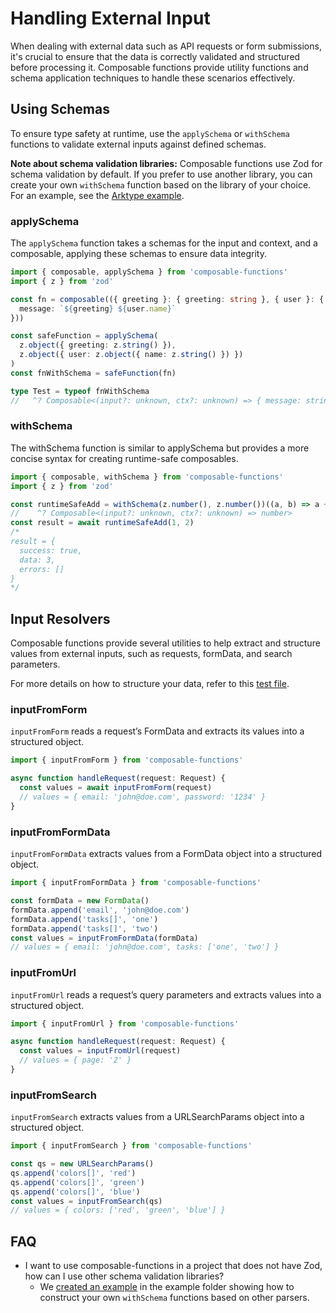 # Handling External Input

When dealing with external data such as API requests or form submissions, it's crucial to ensure that the data is correctly validated and structured before processing it. Composable functions provide utility functions and schema application techniques to handle these scenarios effectively.

## Using Schemas

To ensure type safety at runtime, use the `applySchema` or `withSchema` functions to validate external inputs against defined schemas.

**Note about schema validation libraries:** Composable functions use Zod for schema validation by default. If you prefer to use another library, you can create your own `withSchema` function based on the library of your choice. For an example, see the [Arktype example](./examples/arktype/README.md).

### applySchema

The `applySchema` function takes a schemas for the input and context, and a composable, applying these schemas to ensure data integrity.

```typescript
import { composable, applySchema } from 'composable-functions'
import { z } from 'zod'

const fn = composable(({ greeting }: { greeting: string }, { user }: { user: { name: string } }) => ({
  message: `${greeting} ${user.name}`
}))

const safeFunction = applySchema(
  z.object({ greeting: z.string() }),
  z.object({ user: z.object({ name: z.string() }) })
)
const fnWithSchema = safeFunction(fn)

type Test = typeof fnWithSchema
//   ^? Composable<(input?: unknown, ctx?: unknown) => { message: string }>
```

### withSchema

The withSchema function is similar to applySchema but provides a more concise syntax for creating runtime-safe composables.

```ts
import { composable, withSchema } from 'composable-functions'
import { z } from 'zod'

const runtimeSafeAdd = withSchema(z.number(), z.number())((a, b) => a + b)
//    ^? Composable<(input?: unknown, ctx?: unknown) => number>
const result = await runtimeSafeAdd(1, 2)
/*
result = {
  success: true,
  data: 3,
  errors: []
}
*/
```

## Input Resolvers

Composable functions provide several utilities to help extract and structure values from external inputs, such as requests, formData, and search parameters.

For more details on how to structure your data, refer to this [test file](./src/tests/input-resolvers.test.ts).

### inputFromForm

`inputFromForm` reads a request’s FormData and extracts its values into a structured object.

```ts
import { inputFromForm } from 'composable-functions'

async function handleRequest(request: Request) {
  const values = await inputFromForm(request)
  // values = { email: 'john@doe.com', password: '1234' }
}
```

### inputFromFormData

`inputFromFormData` extracts values from a FormData object into a structured object.

```ts
import { inputFromFormData } from 'composable-functions'

const formData = new FormData()
formData.append('email', 'john@doe.com')
formData.append('tasks[]', 'one')
formData.append('tasks[]', 'two')
const values = inputFromFormData(formData)
// values = { email: 'john@doe.com', tasks: ['one', 'two'] }
```

### inputFromUrl

`inputFromUrl` reads a request’s query parameters and extracts values into a structured object.

```ts
import { inputFromUrl } from 'composable-functions'

async function handleRequest(request: Request) {
  const values = inputFromUrl(request)
  // values = { page: '2' }
}
```

### inputFromSearch

`inputFromSearch` extracts values from a URLSearchParams object into a structured object.

```ts
import { inputFromSearch } from 'composable-functions'

const qs = new URLSearchParams()
qs.append('colors[]', 'red')
qs.append('colors[]', 'green')
qs.append('colors[]', 'blue')
const values = inputFromSearch(qs)
// values = { colors: ['red', 'green', 'blue'] }
```

## FAQ

- I want to use composable-functions in a project that does not have Zod, how can I use other schema validation libraries?
  - We [created an example](./examples/arktype/src/) in the example folder showing how to construct your own `withSchema` functions based on other parsers.
